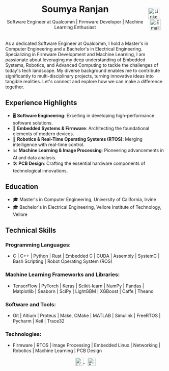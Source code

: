 <header style="display: flex; justify-content: space-between; align-items: center; margin-bottom: 20px;">
  <div>
    <h1 style="margin: 0;">Soumya Ranjan</h1>
    <p>Software Engineer at Qualcomm | Firmware Developer | Machine Learning Enthusiast</p>
  </div>
  <div>
    <a href="https://www.linkedin.com/in/sranjan27/" style="text-decoration: none; border: none; margin-right: 10px;">
      <img src="https://github.com/dmhendricks/signature-social-icons/blob/master/icons/round-flat-filled/35px/linkedin.png?raw=true" alt="LinkedIn" style="width: 35px; height: 35px; vertical-align: middle;">
    </a>
    <a href="mailto:ranjan42069@gmail.com" style="text-decoration: none; border: none;">
      <img src="https://github.com/dmhendricks/signature-social-icons/blob/master/icons/round-flat-filled/35px/mail.png?raw=true" alt="Email" style="width: 35px; height: 35px; vertical-align: middle;">
    </a>
  </div>
</header>


As a dedicated Software Engineer at Qualcomm, I hold a Master's in Computer Engineering and a Bachelor's in Electrical Engineering. Specializing in Firmware Development and Machine Learning, I am passionate about leveraging my deep understanding of Embedded Systems, Robotics, and Advanced Computing to tackle the challenges of today's tech landscape. My diverse background enables me to contribute significantly to multi-disciplinary projects, turning innovative ideas into tangible realities. Let's connect and explore how we can make a difference together.

## Experience Highlights

- 🖥️ **Software Engineering**: Excelling in developing high-performance software solutions.
- 🔌 **Embedded Systems & Firmware**: Architecting the foundational elements of modern devices.
- 🤖 **Robotics & Real-Time Operating Systems (RTOS)**: Merging intelligence with real-time control.
- 📊 **Machine Learning & Image Processing**: Pioneering advancements in AI and data analysis.
- 🛠️ **PCB Design**: Crafting the essential hardware components of technological innovations.

## Education

- 🎓 Master's in Computer Engineering, University of California, Irvine
- 🎓 Bachelor's in Electrical Engineering, Vellore Institute of Technology, Vellore

## Technical Skills

### Programming Languages:
- C | C++ | Python | Rust | Embedded C | CUDA | Assembly | SystemC | Bash Scripting | Robot Operating System (ROS)

### Machine Learning Frameworks and Libraries:
- TensorFlow | PyTorch | Keras | Scikit-learn | NumPy | Pandas | Matplotlib | Seaborn | SciPy | LightGBM | XGBoost | Caffe | Theano

### Software and Tools:
- Git | Altium | Proteus | Make, CMake | MATLAB | Simulink | FreeRTOS | Pycharm | Keil | Trace32

### Technologies:
- Firmware | RTOS | Image Processing | Embedded Linux | Networking | Robotics | Machine Learning | PCB Design

<div style="text-align: center; width: 100%;">
  <a href="https://www.linkedin.com/in/sranjan27/" style="margin-right: 10px;">
    <img src="https://github.com/dmhendricks/signature-social-icons/blob/master/icons/round-flat-filled/35px/linkedin.png?raw=true" alt="LinkedIn" style="width: 25px; height: 25px; vertical-align: middle;">
  </a>
  <a href="mailto:ranjan42069@gmail.com">
    <img src="https://github.com/dmhendricks/signature-social-icons/blob/master/icons/round-flat-filled/35px/mail.png?raw=true" alt="Email" style="width: 25px; height: 25px; vertical-align: middle;">
  </a>
</div>
